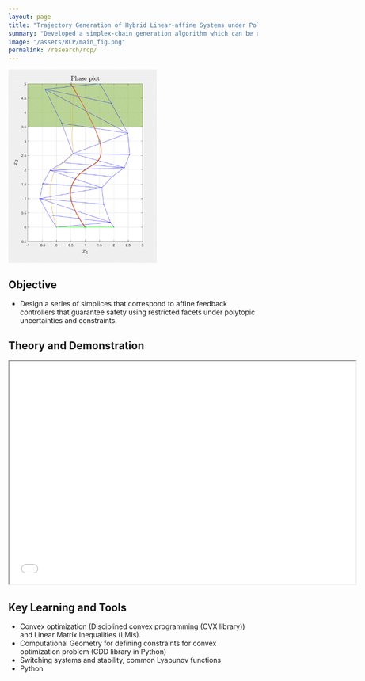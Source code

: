 ```yaml
---
layout: page
title: "Trajectory Generation of Hybrid Linear-affine Systems under Polytopic Uncertainities and Constraints"
summary: "Developed a simplex-chain generation algorithm which can be used for motion planning of hybrid linear-affine systems under polytopic uncertianities and constraints. The simplices form the sequence control-barrier functions satisfying the desired constraints."
image: "/assets/RCP/main_fig.png"
permalink: /research/rcp/
---
```


<img src="/assets/RCP/1D.gif" width="300">

## Objective
- Design a series of simplices that correspond to affine feedback controllers that guarantee safety using restricted facets under polytopic uncertainties and constraints.

## Theory and Demonstration
<iframe src="/assets/RCP/theory.pdf" width="700px" height="450px"></iframe>

## Key Learning and Tools
- Convex optimization (Disciplined convex programming (CVX library)) and Linear Matrix Inequalities (LMIs).
- Computational Geometry for defining constraints for convex optimization problem (CDD library in Python)
- Switching systems and stability, common Lyapunov functions
- Python
